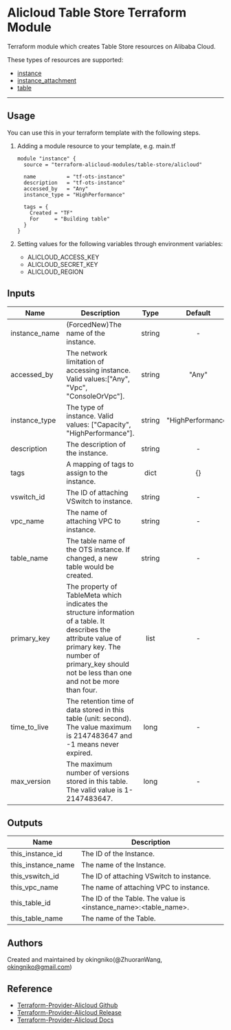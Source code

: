 # Alicloud Table Store Terraform Module 

Terraform module which creates Table Store resources on Alibaba Cloud.

These types of resources are supported:

* [instance](https://github.com/terraform-providers/terraform-provider-alicloud/blob/master/website/docs/r/ots_instance.html.markdown)
* [instance_attachment](https://github.com/terraform-providers/terraform-provider-alicloud/blob/master/website/docs/r/ots_instance_attachment.html.markdown)
* [table](https://github.com/terraform-providers/terraform-provider-alicloud/blob/master/website/docs/r/ots_table.html.markdown)

----------------------

Usage
-----
You can use this in your terraform template with the following steps.

1. Adding a module resource to your template, e.g. main.tf

    ```
    module "instance" {
      source = "terraform-alicloud-modules/table-store/alicloud"
    
      name          = "tf-ots-instance"
      description   = "tf-ots-instance"
      accessed_by   = "Any"
      instance_type = "HighPerformance"
    
      tags = {
        Created = "TF"
        For     = "Building table"
      }
    }
    ```

2. Setting values for the following variables through environment variables:

    - ALICLOUD_ACCESS_KEY
    - ALICLOUD_SECRET_KEY
    - ALICLOUD_REGION

## Inputs

| Name | Description | Type | Default | Required |
|------|-------------|:----:|:-----:|:-----:|
| instance_name | (ForcedNew)The name of the instance. | string | - | yes |
| accessed_by | The network limitation of accessing instance. Valid values:["Any", "Vpc", "ConsoleOrVpc"]. | string | "Any" | no | 
| instance_type |  The type of instance. Valid values: ["Capacity", "HighPerformance"]. | string | "HighPerformance" | no |
| description | The description of the instance. | string | - | yes |
| tags |  A mapping of tags to assign to the instance. | dict | {} | no |
| vswitch_id | The ID of attaching VSwitch to instance. | string | - | yes |
| vpc_name | The name of attaching VPC to instance. | string | - | yes |
| table_name |  The table name of the OTS instance. If changed, a new table would be created. | string | - | yes |
| primary_key | The property of TableMeta which indicates the structure information of a table. It describes the attribute value of primary key. The number of primary_key should not be less than one and not be more than four. | list | - | yes |
| time_to_live |  The retention time of data stored in this table (unit: second). The value maximum is 2147483647 and -1 means never expired. | long | - | yes |
| max_version | The maximum number of versions stored in this table. The valid value is 1-2147483647. | long | -  | yes | 


## Outputs

| Name | Description |
|------|-------------|
| this_instance_id | The ID of the Instance. |
| this_instance_name | The name of the Instance. |
| this_vswitch_id | The ID of attaching VSwitch to instance. |
| this_vpc_name | The name of attaching VPC to instance. |
| this_table_id | The ID of the Table. The value is <instance_name>:<table_name>. |
| this_table_name | The name of the Table. |


Authors
-------
Created and maintained by okingniko(@ZhuoranWang, okingniko@gmail.com)

Reference
---------
* [Terraform-Provider-Alicloud Github](https://github.com/terraform-providers/terraform-provider-alicloud)
* [Terraform-Provider-Alicloud Release](https://releases.hashicorp.com/terraform-provider-alicloud/)
* [Terraform-Provider-Alicloud Docs](https://www.terraform.io/docs/providers/alicloud/index.html)
